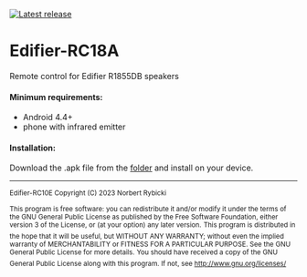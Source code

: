 [![Latest release](https://img.shields.io/github/release/norbicki/Edifier-RC18A.svg?logo=github)](https://github.com/norbicki/Edifier-RC18A/releases/latest)
# Edifier-RC18A
Remote control for Edifier R1855DB speakers

#### Minimum requirements:
- Android 4.4+
- phone with infrared emitter

#### Installation:
Download the .apk file from the [folder](https://github.com/norbicki/Edifier-RC18A/releases/latest) and install on your device.

***

<sup>Edifier-RC10E Copyright (C) 2023 Norbert Rybicki</sup>

<sup>This program is free software: you can redistribute it and/or modify it under the terms of the GNU General Public License as published by the Free Software Foundation, either version 3 of the License, or (at your option) any later version.</sup>
<sup>This program is distributed in the hope that it will be useful, but WITHOUT ANY WARRANTY; without even the implied warranty of MERCHANTABILITY or FITNESS FOR A PARTICULAR PURPOSE.  See the GNU General Public License for more details.</sup>
<sup>You should have received a copy of the GNU General Public License along with this program.  If not, see <http://www.gnu.org/licenses/> </sup>
